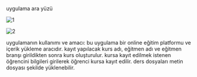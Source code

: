 uygulama ara yüzü

![1](https://github.com/erenssimsek/Proje_5_Online_Egitim_Platformu/assets/93097999/2dfd5762-0f96-40be-9fa8-210c442852ee)

![2](https://github.com/erenssimsek/Proje_5_Online_Egitim_Platformu/assets/93097999/50c6c778-b651-47bd-8bd9-a0a12ed007c9)

uygulamanın kullanımı ve amacı:
bu uygulama bir online eğitim platformu ve içerik yükleme aracıdır.
kayıt yapılacak kurs adı, eğitmen adı ve eğitmen branşı girildikten sonra kurs oluşturulur.
kursa kayıt edilmek istenen öğrencini bilgileri girilerek öğrenci kursa kayıt edilir.
ders dosyaları metin dosyası şekilde yüklenebilir.


